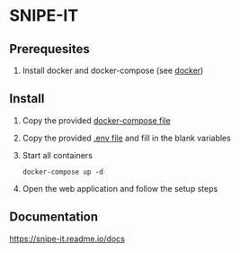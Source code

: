 # SNIPE-IT

## Prerequesites

1. Install docker and docker-compose (see [docker](../docker))

## Install

1. Copy the provided [docker-compose file](docker-compose.yml)
1. Copy the provided [.env file](env.conf) and fill in the blank variables
1. Start all containers

   `docker-compose up -d`

1. Open the web application and follow the setup steps

## Documentation

<https://snipe-it.readme.io/docs>
